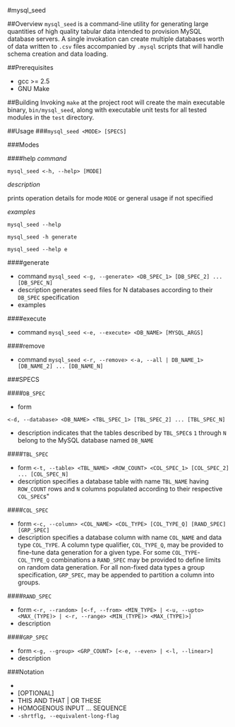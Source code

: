 #mysql_seed

##Overview
`mysql_seed` is a command-line utility for generating large quantities of high quality tabular data intended to provision MySQL database servers. A single invokation can create multiple databases worth of data written to `.csv` files accompanied by `.mysql` scripts that will handle schema creation and data loading.

##Prerequisites
- gcc >= 2.5
- GNU Make

##Building
Invoking `make` at the project root will create the main executable binary, `bin/mysql_seed`, along with executable unit tests for all tested modules in the `test` directory.

##Usage
###`mysql_seed <MODE> [SPECS]`


###Modes

####help
*command*

`mysql_seed <-h, --help> [MODE]`


*description*

prints operation details for mode `MODE` or general usage if not specified

*examples*

`mysql_seed --help`

`mysql_seed -h generate`

`mysql_seed --help e`



####generate
- command
`mysql_seed <-g, --generate> <DB_SPEC_1> [DB_SPEC_2] ... [DB_SPEC_N]`
- description
generates seed files for N databases according to their `DB_SPEC` specification
- examples


####execute
- command
`mysql_seed <-e, --execute> <DB_NAME> [MYSQL_ARGS]`


####remove
- command
`mysql_seed <-r, --remove> <-a, --all | DB_NAME_1> [DB_NAME_2] ... [DB_NAME_N]`


###SPECS

####`DB_SPEC`
- form

`<-d, --database> <DB_NAME> <TBL_SPEC_1> [TBL_SPEC_2] ... [TBL_SPEC_N]`
- description
  indicates that the tables described by `TBL_SPEC`s `1` through `N` belong to the MySQL database named `DB_NAME`

####`TBL_SPEC`
- form
  `<-t, --table> <TBL_NAME> <ROW_COUNT> <COL_SPEC_1> [COL_SPEC_2] ... [COL_SPEC_N]`
- description
  specifies a database table with name `TBL_NAME` having `ROW_COUNT` rows and `N` columns populated according to their respective `COL_SPEC`s"


####`COL_SPEC`
- form
  `<-c, --column> <COL_NAME> <COL_TYPE> [COL_TYPE_Q] [RAND_SPEC] [GRP_SPEC]`
- description
  specifies a database column with name `COL_NAME` and data type `COL_TYPE`. A column type qualifier, `COL_TYPE_Q`,  may be provided to fine-tune data generation for a given type. For some `COL_TYPE`-`COL_TYPE_Q` combinations a `RAND_SPEC` may be provided to define limits on random data generation.  For all non-fixed data types a group specification, `GRP_SPEC`, may be appended to partition a column into groups.

####`RAND_SPEC`
- form
  `<-r, --random> [<-f, --from> <MIN_TYPE> | <-u, --upto> <MAX_(TYPE)> | <-r, --range> <MIN_(TYPE)> <MAX_(TYPE)>]`
- description

####`GRP_SPEC`
- form
  `<-g, --group> <GRP_COUNT> [<-e, --even> | <-l, --linear>]`
- description



###Notation
- <MANDATORY>
- [OPTIONAL]
- THIS AND THAT | OR THESE
- HOMOGENOUS INPUT ... SEQUENCE
- `-shrtflg, --equivalent-long-flag`
